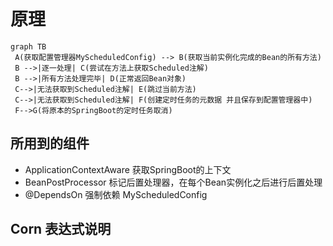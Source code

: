 # 原理

```mermaid
graph TB
 A(获取配置管理器MyScheduledConfig) --> B(获取当前实例化完成的Bean的所有方法)
 B -->|逐一处理| C(尝试在方法上获取Scheduled注解)
 B -->|所有方法处理完毕| D(正常返回Bean对象)
 C-->|无法获取到Scheduled注解| E(跳过当前方法)
 C-->|无法获取到Scheduled注解| F(创建定时任务的元数据 并且保存到配置管理器中)
 F-->G(将原本的SpringBoot的定时任务取消)
```

## 所用到的组件

- ApplicationContextAware 获取SpringBoot的上下文
- BeanPostProcessor 标记后置处理器，在每个Bean实例化之后进行后置处理
- @DependsOn 强制依赖 MyScheduledConfig

## Corn 表达式说明